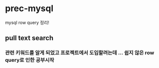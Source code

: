# prec-mysql
mysql row query 정리!
## pull text search   
### 관련 키워드를 알게 되었고 프로젝트에서 도입할려는데 ... 쉽지 않은 row query로 인한 공부시작
